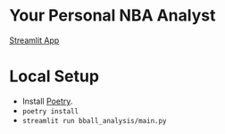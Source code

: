 # Your Personal NBA Analyst
[Streamlit App](https://bball-analysis.streamlit.app/)

# Local Setup
- Install [Poetry](https://python-poetry.org/docs/).
- `poetry install`
- `streamlit run bball_analysis/main.py`
